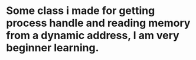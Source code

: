 # Some class i made for getting process handle and reading memory from a dynamic address, I am very beginner learning.
